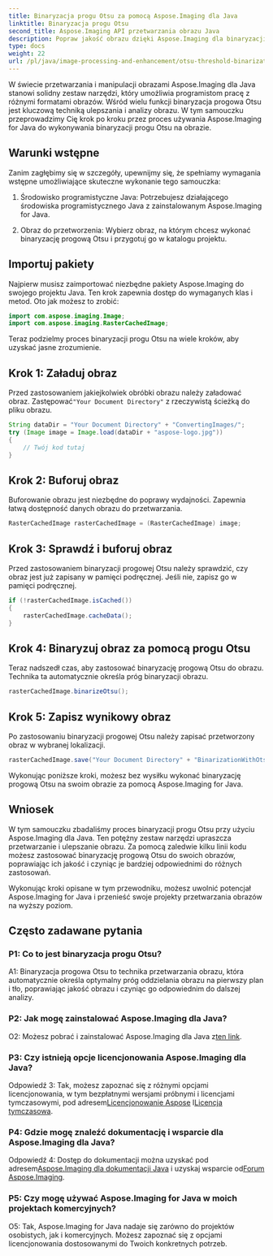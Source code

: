 ```yaml
---
title: Binaryzacja progu Otsu za pomocą Aspose.Imaging dla Java
linktitle: Binaryzacja progu Otsu
second_title: Aspose.Imaging API przetwarzania obrazu Java
description: Popraw jakość obrazu dzięki Aspose.Imaging dla binaryzacji progu Otsu Java. Postępuj zgodnie z naszym przewodnikiem krok po kroku, aby uzyskać doskonałość przetwarzania obrazu.
type: docs
weight: 22
url: /pl/java/image-processing-and-enhancement/otsu-threshold-binarization/
---
```

W świecie przetwarzania i manipulacji obrazami Aspose.Imaging dla Java stanowi solidny zestaw narzędzi, który umożliwia programistom pracę z różnymi formatami obrazów. Wśród wielu funkcji binaryzacja progowa Otsu jest kluczową techniką ulepszania i analizy obrazu. W tym samouczku przeprowadzimy Cię krok po kroku przez proces używania Aspose.Imaging for Java do wykonywania binaryzacji progu Otsu na obrazie.

## Warunki wstępne

Zanim zagłębimy się w szczegóły, upewnijmy się, że spełniamy wymagania wstępne umożliwiające skuteczne wykonanie tego samouczka:

1. Środowisko programistyczne Java: Potrzebujesz działającego środowiska programistycznego Java z zainstalowanym Aspose.Imaging for Java.

2. Obraz do przetworzenia: Wybierz obraz, na którym chcesz wykonać binaryzację progową Otsu i przygotuj go w katalogu projektu.

## Importuj pakiety

Najpierw musisz zaimportować niezbędne pakiety Aspose.Imaging do swojego projektu Java. Ten krok zapewnia dostęp do wymaganych klas i metod. Oto jak możesz to zrobić:

```java
import com.aspose.imaging.Image;
import com.aspose.imaging.RasterCachedImage;
```

Teraz podzielmy proces binaryzacji progu Otsu na wiele kroków, aby uzyskać jasne zrozumienie.

## Krok 1: Załaduj obraz


 Przed zastosowaniem jakiejkolwiek obróbki obrazu należy załadować obraz. Zastępować`"Your Document Directory"` z rzeczywistą ścieżką do pliku obrazu. 

```java
String dataDir = "Your Document Directory" + "ConvertingImages/";
try (Image image = Image.load(dataDir + "aspose-logo.jpg"))
{
    // Twój kod tutaj
}
```

## Krok 2: Buforuj obraz

Buforowanie obrazu jest niezbędne do poprawy wydajności. Zapewnia łatwą dostępność danych obrazu do przetwarzania.

```java
RasterCachedImage rasterCachedImage = (RasterCachedImage) image;
```

## Krok 3: Sprawdź i buforuj obraz

Przed zastosowaniem binaryzacji progowej Otsu należy sprawdzić, czy obraz jest już zapisany w pamięci podręcznej. Jeśli nie, zapisz go w pamięci podręcznej.

```java
if (!rasterCachedImage.isCached())
{
    rasterCachedImage.cacheData();
}
```

## Krok 4: Binaryzuj obraz za pomocą progu Otsu

Teraz nadszedł czas, aby zastosować binaryzację progową Otsu do obrazu. Technika ta automatycznie określa próg binaryzacji obrazu.

```java
rasterCachedImage.binarizeOtsu();
```

## Krok 5: Zapisz wynikowy obraz

Po zastosowaniu binaryzacji progowej Otsu należy zapisać przetworzony obraz w wybranej lokalizacji.

```java
rasterCachedImage.save("Your Document Directory" + "BinarizationWithOtsuThreshold_out.jpg");
```

Wykonując poniższe kroki, możesz bez wysiłku wykonać binaryzację progową Otsu na swoim obrazie za pomocą Aspose.Imaging for Java.

## Wniosek

W tym samouczku zbadaliśmy proces binaryzacji progu Otsu przy użyciu Aspose.Imaging dla Java. Ten potężny zestaw narzędzi upraszcza przetwarzanie i ulepszanie obrazu. Za pomocą zaledwie kilku linii kodu możesz zastosować binaryzację progową Otsu do swoich obrazów, poprawiając ich jakość i czyniąc je bardziej odpowiednimi do różnych zastosowań.

Wykonując kroki opisane w tym przewodniku, możesz uwolnić potencjał Aspose.Imaging for Java i przenieść swoje projekty przetwarzania obrazów na wyższy poziom.

## Często zadawane pytania

### P1: Co to jest binaryzacja progu Otsu?

A1: Binaryzacja progowa Otsu to technika przetwarzania obrazu, która automatycznie określa optymalny próg oddzielania obrazu na pierwszy plan i tło, poprawiając jakość obrazu i czyniąc go odpowiednim do dalszej analizy.

### P2: Jak mogę zainstalować Aspose.Imaging dla Java?

 O2: Możesz pobrać i zainstalować Aspose.Imaging dla Java z[ten link](https://releases.aspose.com/imaging/java/).

### P3: Czy istnieją opcje licencjonowania Aspose.Imaging dla Java?

 Odpowiedź 3: Tak, możesz zapoznać się z różnymi opcjami licencjonowania, w tym bezpłatnymi wersjami próbnymi i licencjami tymczasowymi, pod adresem[Licencjonowanie Aspose](https://purchase.aspose.com/buy) I[Licencja tymczasowa](https://purchase.aspose.com/temporary-license/).

### P4: Gdzie mogę znaleźć dokumentację i wsparcie dla Aspose.Imaging dla Java?

 Odpowiedź 4: Dostęp do dokumentacji można uzyskać pod adresem[Aspose.Imaging dla dokumentacji Java](https://reference.aspose.com/imaging/java/) i uzyskaj wsparcie od[Forum Aspose.Imaging](https://forum.aspose.com/).

### P5: Czy mogę używać Aspose.Imaging for Java w moich projektach komercyjnych?

O5: Tak, Aspose.Imaging for Java nadaje się zarówno do projektów osobistych, jak i komercyjnych. Możesz zapoznać się z opcjami licencjonowania dostosowanymi do Twoich konkretnych potrzeb.